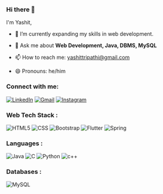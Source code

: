 ### Hi there 👋
I'm Yashit,

- 🌱 I’m currently expanding my skills in web development.

- 💬 Ask me about **Web Development, Java, DBMS, MySQL**
 
- 📫 How to reach me: yashittripathi@gmail.com
  
- 😄 Pronouns: he/him

<h3 align="left">Connect with me:</h3>
<div align="left">
  <a href="https://www.linkedin.com/in/yashit-tripathi-477280229/"><img alt="LinkedIn" src="https://img.shields.io/badge/linkedin-%230077B5.svg?style=for-the-badge&logo=linkedin&logoColor=white"/></a>
  <a href="mailto:yashittripathi@gmail.com"><img alt="Gmail" src="https://img.shields.io/badge/Gmail-D14836?style=for-the-badge&logo=gmail&logoColor=white"/></a>
   <a href="https://www.instagram.com/yashit_tripathi/"><img alt="Instagram" src="https://img.shields.io/badge/Instagram-E4405F?style=for-the-badge&logo=instagram&logoColor=white"/></a>
</div>

<h3 align="left">Web Tech Stack :</h3>
<div align="left">
<img alt="HTML5" src="https://img.shields.io/badge/html5-%23E34F26.svg?style=for-the-badge&logo=html5&logoColor=white"/>
<img alt="CSS" src="https://img.shields.io/badge/CSS-blue?style=for-the-badge&logo=CSS3&logoColor=white">
<img alt="Bootstrap" src="https://img.shields.io/badge/bootstrap-%23563D7C.svg?style=for-the-badge&logo=bootstrap&logoColor=white"/>
<img alt="Flutter" src="https://img.shields.io/badge/Flutter-blue?style=for-the-badge&logo=flutter&logoColor=white">
<img alt="Spring" src="https://img.shields.io/badge/Spring-green?style=for-the-badge&logo=spring&logoColor=white">


</div>

<h3 align="left">Languages :</h3>
<div align="left">
  <img alt="Java" src="https://img.shields.io/badge/JAVA-%23ED8B00.svg?style=for-the-badge&logo=java&logoColor=white"/>
  <img alt="C" src="https://img.shields.io/badge/c-%23323330.svg?style=for-the-badge&logo=c&logoColor=%23F7DF1E"/> 
  <img alt="Python" src="https://img.shields.io/badge/python-%2314354C.svg?style=for-the-badge&logo=python&logoColor=white"/>
  <img alt="c++" src="https://img.shields.io/badge/C%2B%2B-00599C?style=for-the-badge&logo=c%2B%2B&logoColor=white"/>
</div>

<h3 align="left">Databases :</h3>
<div align="left">
  <img alt="MySQL" src="https://img.shields.io/badge/mysql-%2300f.svg?style=for-the-badge&logo=mysql&logoColor=white"/>
</div>
